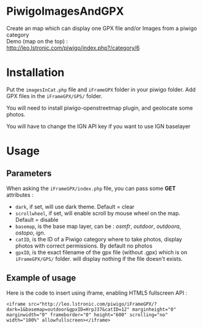 # PiwigoImagesAndGPX

Create an map which can display one GPX file and/or Images from a piwigo category  
Demo (map on the top) : http://leo.lstronic.com/piwigo/index.php?/category/6

# Installation

Put the `imagesInCat.php` file and `iFrameGPX` folder in your piwigo folder.
Add GPX files in the `iFrameGPX/GPS/` folder.

You will need to install piwigo-openstreetmap plugin, and geolocate some photos.

You will have to change the IGN API key if you want to use IGN baselayer

# Usage

## Parameters

When asking the `iFrameGPX/index.php` file, you can pass some **GET** attributes :

 * `dark`, if set, will use dark theme. Default = clear
 * `scrollwheel`, if set, will enable scroll by mouse wheel on the map. Default = disable
 * `basemap`, is the base map layer, can be : *osmfr*, *outdoor*, *outdoora*, *ostopo*, *ign*.
 * `catID`, is the ID of a Piwigo category where to take photos, display photos with correct permissions. By default no photos
 * `gpxID`, is the exact filename of the gpx file (without .gpx) which is on `iFrameGPX/GPS/` folder. will display nothing if the file doesn't exists.

## Example of usage

Here is the code to insert using iframe, enabling HTML5 fullscreen API :

    <iframe src="http://leo.lstronic.com/piwigo/iFrameGPX/?dark=1&basemap=outdoor&gpxID=HrpJ37&catID=12" marginheight="0" marginwidth="0" frameborder="0" height="600" scrolling="no" width="100%" allowfullscreen></iframe>

